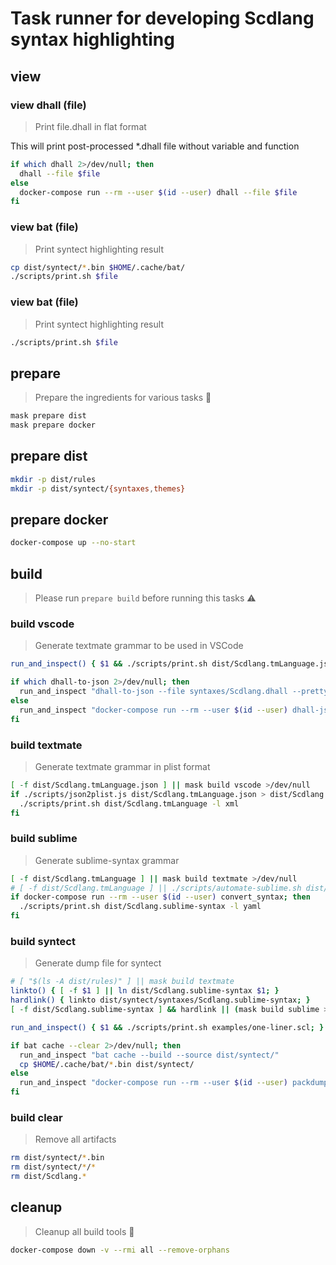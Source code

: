 # Task runner for developing Scdlang syntax highlighting

## view

### view dhall (file)
> Print file.dhall in flat format

This will print post-processed *.dhall file without variable and function

```sh
if which dhall 2>/dev/null; then
  dhall --file $file
else
  docker-compose run --rm --user $(id --user) dhall --file $file
fi
```

### view bat (file)
> Print syntect highlighting result

```sh
cp dist/syntect/*.bin $HOME/.cache/bat/
./scripts/print.sh $file
```

### view bat (file)
> Print syntect highlighting result

```sh
./scripts/print.sh $file
```

## prepare
> Prepare the ingredients for various tasks 🍳

```sh
mask prepare dist
mask prepare docker
```

## prepare dist
```sh
mkdir -p dist/rules
mkdir -p dist/syntect/{syntaxes,themes}
```

## prepare docker
```sh
docker-compose up --no-start
```

<!--TODO: ## prepare import @wait-for https://github.com/dhall-lang/dhall-haskell/issues/1356-->

## build
> Please run `prepare build` before running this tasks ⚠

### build vscode
> Generate textmate grammar to be used in VSCode

```sh
run_and_inspect() { $1 && ./scripts/print.sh dist/Scdlang.tmLanguage.json; }

if which dhall-to-json 2>/dev/null; then
  run_and_inspect "dhall-to-json --file syntaxes/Scdlang.dhall --pretty --output dist/Scdlang.tmLanguage.json --omitEmpty"
else
  run_and_inspect "docker-compose run --rm --user $(id --user) dhall-json"
fi
```

### build textmate
> Generate textmate grammar in plist format

```sh
[ -f dist/Scdlang.tmLanguage.json ] || mask build vscode >/dev/null
if ./scripts/json2plist.js dist/Scdlang.tmLanguage.json > dist/Scdlang.tmLanguage; then
  ./scripts/print.sh dist/Scdlang.tmLanguage -l xml
fi
```

### build sublime
> Generate sublime-syntax grammar

```sh
[ -f dist/Scdlang.tmLanguage ] || mask build textmate >/dev/null
# [ -f dist/Scdlang.tmLanguage ] || ./scripts/automate-sublime.sh dist/Scdlang.tmLanguage dist/Scdlang.sublime-syntax
if docker-compose run --rm --user $(id --user) convert_syntax; then
  ./scripts/print.sh dist/Scdlang.sublime-syntax -l yaml
fi
```

### build syntect
> Generate dump file for syntect

```sh
# [ "$(ls -A dist/rules)" ] || mask build textmate
linkto() { [ -f $1 ] || ln dist/Scdlang.sublime-syntax $1; }
hardlink() { linkto dist/syntect/syntaxes/Scdlang.sublime-syntax; }
[ -f dist/Scdlang.sublime-syntax ] && hardlink || (mask build sublime >/dev/null; hardlink)

run_and_inspect() { $1 && ./scripts/print.sh examples/one-liner.scl; }

if bat cache --clear 2>/dev/null; then
  run_and_inspect "bat cache --build --source dist/syntect/"
  cp $HOME/.cache/bat/*.bin dist/syntect/
else
  run_and_inspect "docker-compose run --rm --user $(id --user) packdump"
fi
```

### build clear
> Remove all artifacts

```sh
rm dist/syntect/*.bin
rm dist/syntect/*/*
rm dist/Scdlang.*
```

## cleanup
> Cleanup all build tools 🧹

```sh
docker-compose down -v --rmi all --remove-orphans
```